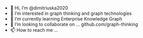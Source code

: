- 👋 Hi, I’m @dimitriuska2020
- 👀 I’m interested in graph thinking and graph technologies
- 🌱 I’m currently learning Enterprise Knowledge Graph
- 💞️ I’m looking to collaborate on ... github.com/graph-thinking 
- 📫 How to reach me ...

<!---
dimitriuska2020/dimitriuska2020 is a ✨ special ✨ repository because its `README.md` (this file) appears on your GitHub profile.
You can click the Preview link to take a look at your changes.
--->
